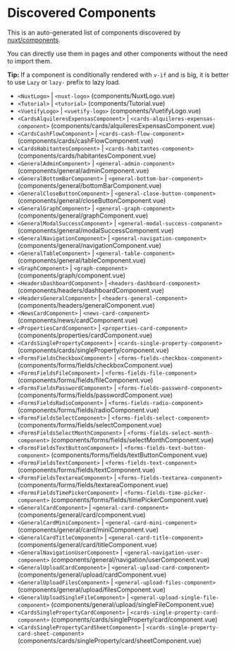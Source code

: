 # Discovered Components

This is an auto-generated list of components discovered by [nuxt/components](https://github.com/nuxt/components).

You can directly use them in pages and other components without the need to import them.

**Tip:** If a component is conditionally rendered with `v-if` and is big, it is better to use `Lazy` or `lazy-` prefix to lazy load.

- `<NuxtLogo>` | `<nuxt-logo>` (components/NuxtLogo.vue)
- `<Tutorial>` | `<tutorial>` (components/Tutorial.vue)
- `<VuetifyLogo>` | `<vuetify-logo>` (components/VuetifyLogo.vue)
- `<CardsAlquileresExpensasComponent>` | `<cards-alquileres-expensas-component>` (components/cards/alquileresExpensasComponent.vue)
- `<CardsCashFlowComponent>` | `<cards-cash-flow-component>` (components/cards/cashFlowComponent.vue)
- `<CardsHabitantesComponent>` | `<cards-habitantes-component>` (components/cards/habitantesComponent.vue)
- `<GeneralAdminComponent>` | `<general-admin-component>` (components/general/adminComponent.vue)
- `<GeneralBottomBarComponent>` | `<general-bottom-bar-component>` (components/general/bottomBarComponent.vue)
- `<GeneralCloseButtonComponent>` | `<general-close-button-component>` (components/general/closeButtonComponent.vue)
- `<GeneralGraphComponent>` | `<general-graph-component>` (components/general/graphComponent.vue)
- `<GeneralModalSuccessComponent>` | `<general-modal-success-component>` (components/general/modalSuccessComponent.vue)
- `<GeneralNavigationComponent>` | `<general-navigation-component>` (components/general/navigationComponent.vue)
- `<GeneralTableComponent>` | `<general-table-component>` (components/general/tableComponent.vue)
- `<GraphComponent>` | `<graph-component>` (components/graph/component.vue)
- `<HeadersDashboardComponent>` | `<headers-dashboard-component>` (components/headers/dashboardComponent.vue)
- `<HeadersGeneralComponent>` | `<headers-general-component>` (components/headers/generalComponent.vue)
- `<NewsCardComponent>` | `<news-card-component>` (components/news/cardComponent.vue)
- `<PropertiesCardComponent>` | `<properties-card-component>` (components/properties/cardComponent.vue)
- `<CardsSinglePropertyComponent>` | `<cards-single-property-component>` (components/cards/singleProperty/component.vue)
- `<FormsFieldsCheckboxComponent>` | `<forms-fields-checkbox-component>` (components/forms/fields/checkboxComponent.vue)
- `<FormsFieldsFileComponent>` | `<forms-fields-file-component>` (components/forms/fields/fileComponent.vue)
- `<FormsFieldsPasswordComponent>` | `<forms-fields-password-component>` (components/forms/fields/passwordComponent.vue)
- `<FormsFieldsRadioComponent>` | `<forms-fields-radio-component>` (components/forms/fields/radioComponent.vue)
- `<FormsFieldsSelectComponent>` | `<forms-fields-select-component>` (components/forms/fields/selectComponent.vue)
- `<FormsFieldsSelectMonthComponent>` | `<forms-fields-select-month-component>` (components/forms/fields/selectMonthComponent.vue)
- `<FormsFieldsTextButtonComponent>` | `<forms-fields-text-button-component>` (components/forms/fields/textButtonComponent.vue)
- `<FormsFieldsTextComponent>` | `<forms-fields-text-component>` (components/forms/fields/textComponent.vue)
- `<FormsFieldsTextareaComponent>` | `<forms-fields-textarea-component>` (components/forms/fields/textareaComponent.vue)
- `<FormsFieldsTimePickerComponent>` | `<forms-fields-time-picker-component>` (components/forms/fields/timePickerComponent.vue)
- `<GeneralCardComponent>` | `<general-card-component>` (components/general/card/component.vue)
- `<GeneralCardMiniComponent>` | `<general-card-mini-component>` (components/general/card/miniComponent.vue)
- `<GeneralCardTitleComponent>` | `<general-card-title-component>` (components/general/card/titleComponent.vue)
- `<GeneralNavigationUserComponent>` | `<general-navigation-user-component>` (components/general/navigation/userComponent.vue)
- `<GeneralUploadCardComponent>` | `<general-upload-card-component>` (components/general/upload/cardComponent.vue)
- `<GeneralUploadFilesComponent>` | `<general-upload-files-component>` (components/general/upload/filesComponent.vue)
- `<GeneralUploadSingleFileComponent>` | `<general-upload-single-file-component>` (components/general/upload/singleFileComponent.vue)
- `<CardsSinglePropertyCardComponent>` | `<cards-single-property-card-component>` (components/cards/singleProperty/card/component.vue)
- `<CardsSinglePropertyCardSheetComponent>` | `<cards-single-property-card-sheet-component>` (components/cards/singleProperty/card/sheetComponent.vue)
